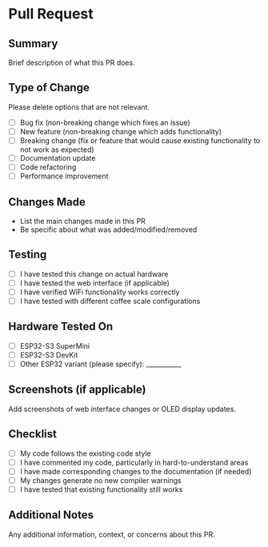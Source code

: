 # Pull Request

## Summary
Brief description of what this PR does.

## Type of Change
Please delete options that are not relevant.

- [ ] Bug fix (non-breaking change which fixes an issue)
- [ ] New feature (non-breaking change which adds functionality)
- [ ] Breaking change (fix or feature that would cause existing functionality to not work as expected)
- [ ] Documentation update
- [ ] Code refactoring
- [ ] Performance improvement

## Changes Made
- List the main changes made in this PR
- Be specific about what was added/modified/removed

## Testing
- [ ] I have tested this change on actual hardware
- [ ] I have tested the web interface (if applicable)
- [ ] I have verified WiFi functionality works correctly
- [ ] I have tested with different coffee scale configurations

## Hardware Tested On
- [ ] ESP32-S3 SuperMini
- [ ] ESP32-S3 DevKit
- [ ] Other ESP32 variant (please specify): ___________

## Screenshots (if applicable)
Add screenshots of web interface changes or OLED display updates.

## Checklist
- [ ] My code follows the existing code style
- [ ] I have commented my code, particularly in hard-to-understand areas  
- [ ] I have made corresponding changes to the documentation (if needed)
- [ ] My changes generate no new compiler warnings
- [ ] I have tested that existing functionality still works

## Additional Notes
Any additional information, context, or concerns about this PR.